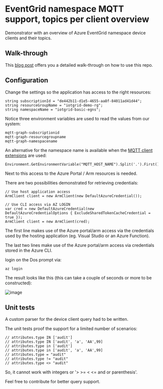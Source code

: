 # EventGrid namespace MQTT support, topics per client overview

Demonstrator with an overview of Azure EventGrid namespace device clients and their topics.

## Walk-through

This [blog post](https://sandervandevelde.wordpress.com/2024/05/21/eventgrid-namespace-mqtt-support-topics-per-client-overview/) offers you a detailed walk-through on how to use this repo. 

## Configuration

Change the settings so the application has access to the right resources:  

```
string subscriptionId = "de442b11-d1e5-4655-aa8f-84011ad41d44";
string resourceGroupName = "iotgrid-demo-rg";
string namespaceName = "iotgrid-basic-egns";
```

Notice three environment variables are used to read the values from our system:

```
mqtt-graph-subscriptionid
mqtt-graph-resourcegroupname
mqtt-graph-namespacename
```

An alternative for the namespace name is available when the [MQTT client extensions](https://github.com/Azure-Samples/MqttApplicationSamples/tree/main/mqttclients) are used:

```
Environment.GetEnvironmentVariable("MQTT_HOST_NAME").Split('.').First()
```

Next to this access to the Azure Portal / Arm resources is needed.

There are two possibilities demonstrated for retrieving credentials:

```
// Use host application access
ArmClient client = new ArmClient(new DefaultAzureCredential());

// Use CLI access via AZ LOGIN 
var cred = new DefaultAzureCredential(new DefaultAzureCredentialOptions { ExcludeSharedTokenCacheCredential = true });
ArmClient client = new ArmClient(cred);
```

The first line makes use of the Azure portal/arm access via the credentials used by the hosting application (eg. Visual Studio or an Azure Function).

The last two lines make use of the Azure portal/arm access via credentials stored in the Azure CLI.

login on the Dos prompt via:

```
az login
```

The result looks like this (this can take a couple of seconds or more to be constructed):

![image](https://github.com/sandervandevelde/MqttBrokerGraphApp/assets/694737/dbc411b5-3018-4f4d-8f75-4d801b84f361)

## Unit tests

A custom parser for the device client query had to be written.

The unit tests proof the support for a limited number of scenarios:

```
// attributes.type IN ['audit']
// attributes.type IN ['audit', 'a', 'AA',99]
// attributes.type in ['audit']
// attributes.type in ['audit', 'a', 'AA',99]
// attributes.type = "audit"
// attributes.type != "audit"
// attributes.type <> "audit"
```

So, it cannot work with integers or '> >= < <= and or parenthesis'.

Feel free to contribute for better query support.

